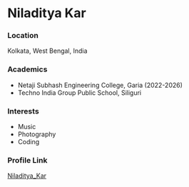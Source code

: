 # Niladitya Kar

### Location

Kolkata, West Bengal, India

### Academics

- Netaji Subhash Engineering College, Garia (2022-2026)
- Techno India Group Public School, Siliguri

### Interests

- Music
- Photography
- Coding

### Profile Link

[Niladitya_Kar](https://github.com/Niladitya-coder)
